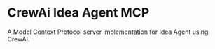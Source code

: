 # CrewAi Idea Agent MCP

A Model Context Protocol server implementation for Idea Agent using CrewAI.